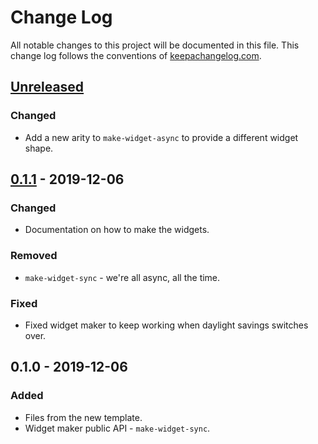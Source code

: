 # Change Log
All notable changes to this project will be documented in this file. This change log follows the conventions of [keepachangelog.com](http://keepachangelog.com/).

## [Unreleased]
### Changed
- Add a new arity to `make-widget-async` to provide a different widget shape.

## [0.1.1] - 2019-12-06
### Changed
- Documentation on how to make the widgets.

### Removed
- `make-widget-sync` - we're all async, all the time.

### Fixed
- Fixed widget maker to keep working when daylight savings switches over.

## 0.1.0 - 2019-12-06
### Added
- Files from the new template.
- Widget maker public API - `make-widget-sync`.

[Unreleased]: https://github.com/your-name/tcpstress/compare/0.1.1...HEAD
[0.1.1]: https://github.com/your-name/tcpstress/compare/0.1.0...0.1.1
